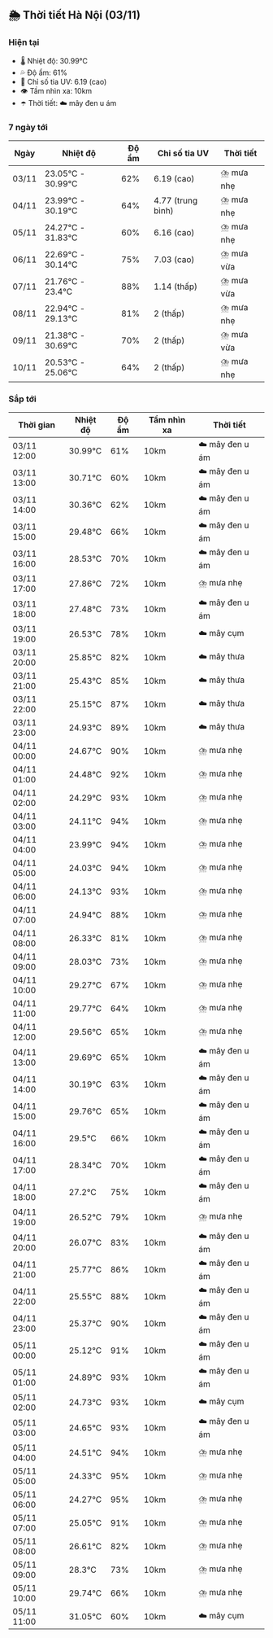 ## 🌦️ Thời tiết Hà Nội (03/11)

### Hiện tại

- 🌡️ Nhiệt độ: 30.99℃
- 💦 Độ ẩm: 61%
- 🌟 Chỉ số tia UV: 6.19 (cao)
- 👁️ Tầm nhìn xa: 10km
- ☂️ Thời tiết: ☁️ mây đen u ám

### 7 ngày tới

| Ngày | Nhiệt độ | Độ ẩm | Chỉ số tia UV | Thời tiết |
| --- | --- | --- | --- | --- |
| 03/11 | 23.05℃ - 30.99℃ | 62% | 6.19 (cao) | ⛈️ mưa nhẹ |
| 04/11 | 23.99℃ - 30.19℃ | 64% | 4.77 (trung bình) | ⛈️ mưa nhẹ |
| 05/11 | 24.27℃ - 31.83℃ | 60% | 6.16 (cao) | ⛈️ mưa nhẹ |
| 06/11 | 22.69℃ - 30.14℃ | 75% | 7.03 (cao) | ⛈️ mưa vừa |
| 07/11 | 21.76℃ - 23.4℃ | 88% | 1.14 (thấp) | ⛈️ mưa vừa |
| 08/11 | 22.94℃ - 29.13℃ | 81% | 2 (thấp) | ⛈️ mưa nhẹ |
| 09/11 | 21.38℃ - 30.69℃ | 70% | 2 (thấp) | ⛈️ mưa vừa |
| 10/11 | 20.53℃ - 25.06℃ | 64% | 2 (thấp) | ⛈️ mưa nhẹ |

### Sắp tới

| Thời gian | Nhiệt độ | Độ ẩm | Tầm nhìn xa | Thời tiết |
| --- | --- | --- | --- | --- |
| 03/11 12:00 | 30.99℃ | 61% | 10km | ☁️ mây đen u ám |
| 03/11 13:00 | 30.71℃ | 60% | 10km | ☁️ mây đen u ám |
| 03/11 14:00 | 30.36℃ | 62% | 10km | ☁️ mây đen u ám |
| 03/11 15:00 | 29.48℃ | 66% | 10km | ☁️ mây đen u ám |
| 03/11 16:00 | 28.53℃ | 70% | 10km | ☁️ mây đen u ám |
| 03/11 17:00 | 27.86℃ | 72% | 10km | ⛈️ mưa nhẹ |
| 03/11 18:00 | 27.48℃ | 73% | 10km | ☁️ mây đen u ám |
| 03/11 19:00 | 26.53℃ | 78% | 10km | ☁️ mây cụm |
| 03/11 20:00 | 25.85℃ | 82% | 10km | ☁️ mây thưa |
| 03/11 21:00 | 25.43℃ | 85% | 10km | ☁️ mây thưa |
| 03/11 22:00 | 25.15℃ | 87% | 10km | ☁️ mây thưa |
| 03/11 23:00 | 24.93℃ | 89% | 10km | ☁️ mây thưa |
| 04/11 00:00 | 24.67℃ | 90% | 10km | ⛈️ mưa nhẹ |
| 04/11 01:00 | 24.48℃ | 92% | 10km | ⛈️ mưa nhẹ |
| 04/11 02:00 | 24.29℃ | 93% | 10km | ⛈️ mưa nhẹ |
| 04/11 03:00 | 24.11℃ | 94% | 10km | ⛈️ mưa nhẹ |
| 04/11 04:00 | 23.99℃ | 94% | 10km | ⛈️ mưa nhẹ |
| 04/11 05:00 | 24.03℃ | 94% | 10km | ⛈️ mưa nhẹ |
| 04/11 06:00 | 24.13℃ | 93% | 10km | ⛈️ mưa nhẹ |
| 04/11 07:00 | 24.94℃ | 88% | 10km | ⛈️ mưa nhẹ |
| 04/11 08:00 | 26.33℃ | 81% | 10km | ⛈️ mưa nhẹ |
| 04/11 09:00 | 28.03℃ | 73% | 10km | ⛈️ mưa nhẹ |
| 04/11 10:00 | 29.27℃ | 67% | 10km | ⛈️ mưa nhẹ |
| 04/11 11:00 | 29.77℃ | 64% | 10km | ⛈️ mưa nhẹ |
| 04/11 12:00 | 29.56℃ | 65% | 10km | ⛈️ mưa nhẹ |
| 04/11 13:00 | 29.69℃ | 65% | 10km | ☁️ mây đen u ám |
| 04/11 14:00 | 30.19℃ | 63% | 10km | ☁️ mây đen u ám |
| 04/11 15:00 | 29.76℃ | 65% | 10km | ☁️ mây đen u ám |
| 04/11 16:00 | 29.5℃ | 66% | 10km | ☁️ mây đen u ám |
| 04/11 17:00 | 28.34℃ | 70% | 10km | ☁️ mây đen u ám |
| 04/11 18:00 | 27.2℃ | 75% | 10km | ☁️ mây đen u ám |
| 04/11 19:00 | 26.52℃ | 79% | 10km | ⛈️ mưa nhẹ |
| 04/11 20:00 | 26.07℃ | 83% | 10km | ☁️ mây đen u ám |
| 04/11 21:00 | 25.77℃ | 86% | 10km | ☁️ mây đen u ám |
| 04/11 22:00 | 25.55℃ | 88% | 10km | ☁️ mây đen u ám |
| 04/11 23:00 | 25.37℃ | 90% | 10km | ☁️ mây đen u ám |
| 05/11 00:00 | 25.12℃ | 91% | 10km | ☁️ mây đen u ám |
| 05/11 01:00 | 24.89℃ | 93% | 10km | ☁️ mây đen u ám |
| 05/11 02:00 | 24.73℃ | 93% | 10km | ☁️ mây cụm |
| 05/11 03:00 | 24.65℃ | 93% | 10km | ☁️ mây đen u ám |
| 05/11 04:00 | 24.51℃ | 94% | 10km | ⛈️ mưa nhẹ |
| 05/11 05:00 | 24.33℃ | 95% | 10km | ⛈️ mưa nhẹ |
| 05/11 06:00 | 24.27℃ | 95% | 10km | ⛈️ mưa nhẹ |
| 05/11 07:00 | 25.05℃ | 91% | 10km | ⛈️ mưa nhẹ |
| 05/11 08:00 | 26.61℃ | 82% | 10km | ⛈️ mưa nhẹ |
| 05/11 09:00 | 28.3℃ | 73% | 10km | ⛈️ mưa nhẹ |
| 05/11 10:00 | 29.74℃ | 66% | 10km | ⛈️ mưa nhẹ |
| 05/11 11:00 | 31.05℃ | 60% | 10km | ☁️ mây cụm |
